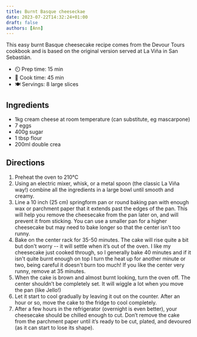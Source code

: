 ```yaml
---
title: Burnt Basque cheeseckae
date: 2023-07-22T14:32:24+01:00
draft: false
authors: [Ann]
---
```


This easy burnt Basque cheesecake recipe comes from the Devour Tours cookbook and is based on the original version served at La Viña in San Sebastián.

- ⏲️ Prep time: 15 min
- 🍳 Cook time: 45 min
- 🍽️ Servings: 8 large slices

## Ingredients

- 1kg cream cheese at room temperature (can substitute, eg mascarpone)
- 7 eggs
- 400g sugar
- 1 tbsp flour
- 200ml double crea

## Directions

1. Preheat the oven to 210°C
2. Using an electric mixer, whisk, or a metal spoon (the classic La Viña way!) combine all the ingredients in a large bowl until smooth and creamy.
3. Line a 10 inch (25 cm) springform pan or round baking pan with enough wax or parchment paper that it extends past the edges of the pan. This will help you remove the cheesecake from the pan later on, and will prevent it from sticking. You can use a smaller pan for a higher cheesecake but may need to bake longer so that the center isn't too runny.
4. Bake on the center rack for 35-50 minutes. The cake will rise quite a bit but don't worry -- it will settle when it’s out of the oven. I like my cheesecake just cooked through, so I generally bake 40 minutes and if it isn't quite burnt enough on top I turn the heat up for another minute or two, being careful it doesn't burn too much! If you like the center very runny, remove at 35 minutes.
5. When the cake is brown and almost burnt looking, turn the oven off. The center shouldn’t be completely set. It will wiggle a lot when you move the pan (like Jello!)
6. Let it start to cool gradually by leaving it out on the counter. After an hour or so, move the cake to the fridge to cool completely.
7. After a few hours in the refrigerator (overnight is even better), your cheesecake should be chilled enough to cut. Don’t remove the cake from the parchment paper until it’s ready to be cut, plated, and devoured (as it can start to lose its shape).

